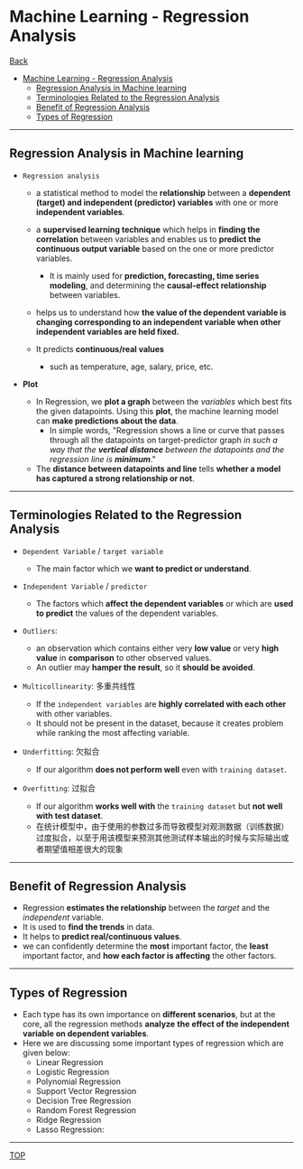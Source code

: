 # Machine Learning - Regression Analysis

[Back](../index.md)

- [Machine Learning - Regression Analysis](#machine-learning---regression-analysis)
  - [Regression Analysis in Machine learning](#regression-analysis-in-machine-learning)
  - [Terminologies Related to the Regression Analysis](#terminologies-related-to-the-regression-analysis)
  - [Benefit of Regression Analysis](#benefit-of-regression-analysis)
  - [Types of Regression](#types-of-regression)

---

## Regression Analysis in Machine learning

- `Regression analysis`

  - a statistical method to model the **relationship** between a **dependent (target) and independent (predictor) variables** with one or more **independent variables**.

  - a **supervised learning technique** which helps in **finding the correlation** between variables and enables us to **predict the continuous output variable** based on the one or more predictor variables.

    - It is mainly used for **prediction, forecasting, time series modeling**, and determining the **causal-effect relationship** between variables.

  - helps us to understand how **the value of the dependent variable is changing corresponding to an independent variable when other independent variables are held fixed.**

  - It predicts **continuous/real values**
    - such as temperature, age, salary, price, etc.

- **Plot**

  - In Regression, we **plot a graph** between the _variables_ which best fits the given datapoints. Using this **plot**, the machine learning model can **make predictions about the data**.
    - In simple words, "Regression shows a line or curve that passes through all the datapoints on target-predictor graph _in such a way that the **vertical distance** between the datapoints and the regression line is **minimum**_."
  - The **distance between datapoints and line** tells **whether a model has captured a strong relationship or not**.

---

## Terminologies Related to the Regression Analysis

- `Dependent Variable` / `target variable`

  - The main factor which we **want to predict or understand**.

- `Independent Variable` / `predictor`

  - The factors which **affect the dependent variables** or which are **used to predict** the values of the dependent variables.

- `Outliers`:

  - an observation which contains either very **low value** or very **high value** in **comparison** to other observed values.
  - An outlier may **hamper the result**, so it **should be avoided**.

- `Multicollinearity`: 多重共线性

  - If the `independent variables` are **highly correlated with each other** with other variables.
  - It should not be present in the dataset, because it creates problem while ranking the most affecting variable.

- `Underfitting`: 欠拟合

  - If our algorithm **does not perform well** even with `training dataset`.

- `Overfitting`: 过拟合

  - If our algorithm **works well with** the `training dataset` but **not well with test dataset**.
  - 在统计模型中，由于使用的参数过多而导致模型对观测数据（训练数据）过度拟合，以至于用该模型来预测其他测试样本输出的时候与实际输出或者期望值相差很大的现象

---

## Benefit of Regression Analysis

- Regression **estimates the relationship** between the _target_ and the _independent_ variable.
- It is used to **find the trends** in data.
- It helps to **predict real/continuous values**.
- we can confidently determine the **most** important factor, the **least** important factor, and **how each factor is affecting** the other factors.

---

## Types of Regression

- Each type has its own importance on **different scenarios**, but at the core, all the regression methods **analyze** **the effect of the independent variable on dependent variables**.
- Here we are discussing some important types of regression which are given below:
  - Linear Regression
  - Logistic Regression
  - Polynomial Regression
  - Support Vector Regression
  - Decision Tree Regression
  - Random Forest Regression
  - Ridge Regression
  - Lasso Regression:

---

[TOP](#machine-learning---regression-analysis)
